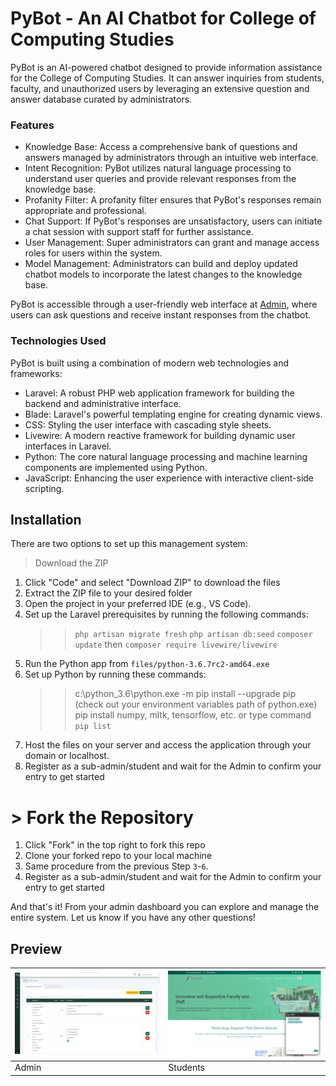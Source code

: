# PyBot - An AI Chatbot for College of Computing Studies

PyBot is an AI-powered chatbot designed to provide information assistance for the College of Computing Studies. It can answer inquiries from students, faculty, and unauthorized users by leveraging an extensive question and answer database curated by administrators.

### Features
  - Knowledge Base: Access a comprehensive bank of questions and answers managed by administrators through an intuitive web interface.
  - Intent Recognition: PyBot utilizes natural language processing to understand user queries and provide relevant responses from the knowledge base.
  - Profanity Filter: A profanity filter ensures that PyBot's responses remain appropriate and professional.
  - Chat Support: If PyBot's responses are unsatisfactory, users can initiate a chat session with support staff for further assistance.
  - User Management: Super administrators can grant and manage access roles for users within the system.
  - Model Management: Administrators can build and deploy updated chatbot models to incorporate the latest changes to the knowledge base.

PyBot is accessible through a user-friendly web interface at [Admin](http://www.pybot.online/), where users can ask questions and receive instant responses from the chatbot.

### Technologies Used
 
 PyBot is built using a combination of modern web technologies and frameworks:

   - Laravel: A robust PHP web application framework for building the backend and administrative interface.
   - Blade: Laravel's powerful templating engine for creating dynamic views.
   - CSS: Styling the user interface with cascading style sheets.
   - Livewire: A modern reactive framework for building dynamic user interfaces in Laravel.
   - Python: The core natural language processing and machine learning components are implemented using Python.
   - JavaScript: Enhancing the user experience with interactive client-side scripting.

## Installation

There are two options to set up this management system:

 > Download the ZIP

1. Click "Code" and select "Download ZIP" to download the files
2. Extract the ZIP file to your desired folder
3. Open the project in your preferred IDE (e.g., VS Code).
4. Set up the Laravel prerequisites by running the following commands:  
   > > `php artisan migrate fresh` 
   > > `php artisan db:seed`
   > > `composer update` then `composer require livewire/livewire`
5. Run the Python app from `files/python-3.6.7rc2-amd64.exe`
6. Set up Python by running these commands:
    > > c:\python_3.6\python.exe -m pip install --upgrade pip   (check out your environment variables path of python.exe) 
    > > pip install numpy, mltk, tensorflow, etc. or
    > > type command `pip list`
7. Host the files on your server and access the application through your domain or localhost.
8. Register as a sub-admin/student and wait for the Admin to confirm your entry to get started  

# > Fork the Repository 

1. Click "Fork" in the top right to fork this repo
2. Clone your forked repo to your local machine
3. Same procedure from the previous Step `3`-`6`.
4. Register as a sub-admin/student and wait for the Admin to confirm your entry to get started  

And that's it! From your admin dashboard you can explore and manage the entire system. Let us know if you have any other questions!

## Preview 
| ![Admin](Screenshot%202024-03-06%20232843.png "Admin") | ![Students](Screenshot%202024-03-06%20233336.png "Student") |
| --- | --- |
| Admin | Students |
